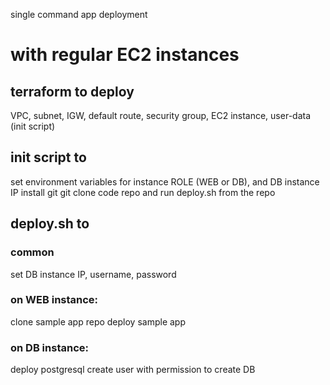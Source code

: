 single command app deployment

# with regular EC2 instances
## terraform to deploy
VPC, subnet, IGW, default route, security group, EC2 instance, user-data (init script)
## init script to
set environment variables for instance ROLE (WEB or DB), and DB instance IP
install git
git clone code repo and run deploy.sh from the repo
## deploy.sh to
### common
set DB instance IP, username, password
### on WEB instance:
clone sample app repo
deploy sample app
### on DB instance:
deploy postgresql
create user with permission to create DB
